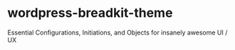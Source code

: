 # wordpress-breadkit-theme
Essential Configurations, Initiations, and Objects for insanely awesome UI / UX 

